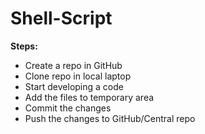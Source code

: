 # Shell-Script

**Steps:**

* Create a repo in GitHub
* Clone repo in local laptop
* Start developing a code
* Add the files to temporary area
* Commit the changes
* Push the changes to GitHub/Central repo